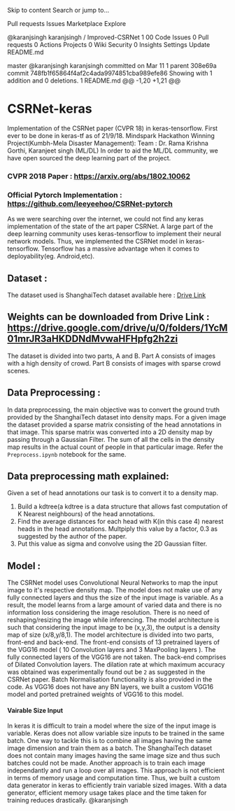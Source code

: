 Skip to content
Search or jump to…

Pull requests
Issues
Marketplace
Explore
 
@karanjsingh 
karanjsingh
/
Improved-CSRNet
1
00
 Code
 Issues 0
 Pull requests 0 Actions
 Projects 0
 Wiki
 Security 0
 Insights
 Settings
Update README.md

 master
@karanjsingh
karanjsingh committed on Mar 11 
1 parent 308e69a commit 748fb1f65864f4af2c4ada9974851cba989efe86
Showing  with 1 addition and 0 deletions.
 1  README.md 
@@ -1,20 +1,21 @@
# CSRNet-keras
Implementation of the CSRNet paper (CVPR 18) in keras-tensorflow. First ever to be done in keras-tf as of 21/9/18.
Mindspark Hackathon Winning Project(Kumbh-Mela Disaster Management):
Team : Dr. Rama Krishna Gorthi, Karanjeet singh (ML/DL)
In order to aid the ML/DL community, we have open sourced the deep learning part of the project.
### CVPR 2018 Paper : https://arxiv.org/abs/1802.10062
### Official Pytorch Implementation : https://github.com/leeyeehoo/CSRNet-pytorch
As we were searching over the internet, we could not find any keras implementation of the state of the art paper CSRNet. A large part of the deep learning community uses keras-tensorflow to implement their neural network models. Thus, we implemented the CSRNet model in keras-tensorflow. Tensorflow has a massive advantage when it comes to deployability(eg. Android,etc).

## Dataset :
The dataset used is ShanghaiTech dataset available here : [Drive Link](https://drive.google.com/file/d/16dhJn7k4FWVwByRsQAEpl9lwjuV03jVI/view)
## Weights can be downloaded from Drive Link : https://drive.google.com/drive/u/0/folders/1YcM01mrJR3aHKDDNdMvwaHFHpfg2h2zi

The dataset is divided into two parts, A and B. Part A consists of images with a high density of crowd. Part B consists of images with sparse crowd scenes.   

## Data Preprocessing  :
In data preprocessing, the main objective was to convert the ground truth provided by the ShanghaiTech dataset into density maps. For a given image the dataset provided a sparse matrix consisting of the head annotations in that image. This sparse matrix was converted into a 2D density map by passing through a Gaussian Filter. The sum of all the cells in the density map results in the actual count of people in that particular image. Refer the `Preprocess.ipynb` notebook for the same.
## Data preprocessing math explained:
Given a set of head annotations our task is to convert it to a density map.
1) Build a kdtree(a kdtree is a data structure that allows fast computation of K Nearest neighbours) of the head annotations.
2) Find the average distances for each head with K(in this case 4) nearest heads in the head annotations. Multpiply this value by a    factor, 0.3 as suggested by the author of the paper.
3) Put this value as sigma and convolve using the 2D Gaussian filter. 
## Model :
The CSRNet model uses Convolutional Neural Networks to map the input image to it's respective density map. The model does not make use of any fully connected layers and thus the size of the input image is variable. As a result, the model learns from a large amount of varied data and there is no information loss considering the image resolution. There is no need of reshaping/resizing the image while inferencing. The model architecture is such that considering the input image to be (x,y,3), the output is a density map of size (x/8,y/8,1).
The model architecture is divided into two parts, front-end and back-end. The front-end consists of 13 pretrained layers of the VGG16 model ( 10 Convolution layers and 3 MaxPooling layers ). The fully connected layers of the VGG16 are not taken. The back-end comprises of Dilated Convolution layers. The dilation rate at which maximum accuracy was obtained was experimentally found out be `2` as suggested in the CSRNet paper.
Batch Normalisation functionality is also provided in the code. As VGG16 does not have any BN layers, we built a custom VGG16 model and ported pretrained weights of VGG16 to this model.
#### Vairable Size Input
In keras it is difficult to train a model where the size of the input image is variable. Keras does not allow variable size inputs to be trained in the same batch. One way to tackle this is to combine all images having the same image dimension and train them as a batch. The ShanghaiTech dataset does not contain many images having the same image size and thus such batches could not be made. Another approach is to train each image independantly and run a loop over all images. This approach is not efficient in terms of memory usage and computation time. Thus, we built a custom data generator in keras to efficiently train variable sized images. With a data generator, efficient memory usage takes place and the time taken for training reduces drastically.
@karanjsingh
 
